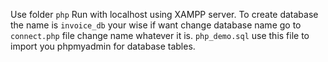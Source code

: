 Use folder `php`
Run with localhost using XAMPP server.
To create database the name is `invoice_db` your wise if want change database name go to `connect.php` file change name whatever it is.
`php_demo.sql` use this file to import you phpmyadmin for database tables.
